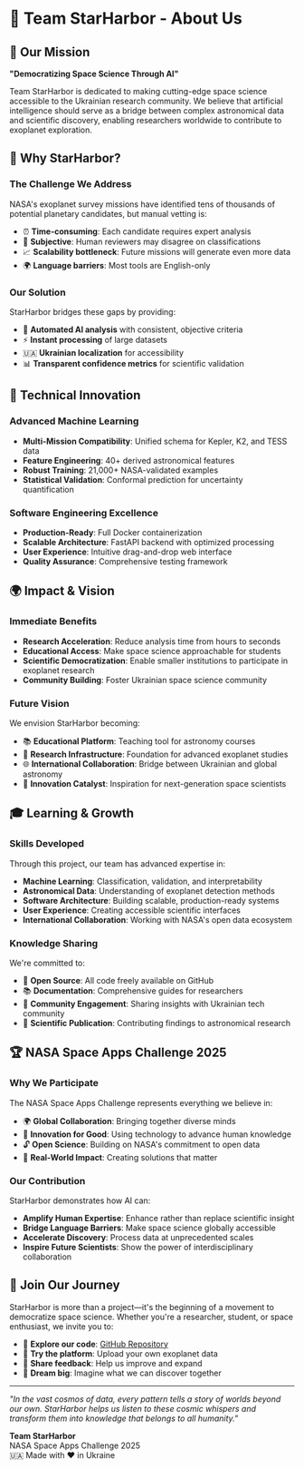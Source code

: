 # 👥 Team StarHarbor - About Us

## 🌟 Our Mission
**"Democratizing Space Science Through AI"**

Team StarHarbor is dedicated to making cutting-edge space science accessible to the Ukrainian research community. We believe that artificial intelligence should serve as a bridge between complex astronomical data and scientific discovery, enabling researchers worldwide to contribute to exoplanet exploration.

## 🎯 Why StarHarbor?

### The Challenge We Address
NASA's exoplanet survey missions have identified tens of thousands of potential planetary candidates, but manual vetting is:
- ⏰ **Time-consuming**: Each candidate requires expert analysis
- 🎯 **Subjective**: Human reviewers may disagree on classifications
- 📈 **Scalability bottleneck**: Future missions will generate even more data
- 🌍 **Language barriers**: Most tools are English-only

### Our Solution
StarHarbor bridges these gaps by providing:
- 🤖 **Automated AI analysis** with consistent, objective criteria
- ⚡ **Instant processing** of large datasets
- 🇺🇦 **Ukrainian localization** for accessibility
- 📊 **Transparent confidence metrics** for scientific validation

## 🔬 Technical Innovation

### Advanced Machine Learning
- **Multi-Mission Compatibility**: Unified schema for Kepler, K2, and TESS data
- **Feature Engineering**: 40+ derived astronomical features
- **Robust Training**: 21,000+ NASA-validated examples
- **Statistical Validation**: Conformal prediction for uncertainty quantification

### Software Engineering Excellence
- **Production-Ready**: Full Docker containerization
- **Scalable Architecture**: FastAPI backend with optimized processing
- **User Experience**: Intuitive drag-and-drop web interface
- **Quality Assurance**: Comprehensive testing framework

## 🌍 Impact & Vision

### Immediate Benefits
- **Research Acceleration**: Reduce analysis time from hours to seconds
- **Educational Access**: Make space science approachable for students
- **Scientific Democratization**: Enable smaller institutions to participate in exoplanet research
- **Community Building**: Foster Ukrainian space science community

### Future Vision
We envision StarHarbor becoming:
- 📚 **Educational Platform**: Teaching tool for astronomy courses
- 🔬 **Research Infrastructure**: Foundation for advanced exoplanet studies
- 🌐 **International Collaboration**: Bridge between Ukrainian and global astronomy
- 🚀 **Innovation Catalyst**: Inspiration for next-generation space scientists

## 🎓 Learning & Growth

### Skills Developed
Through this project, our team has advanced expertise in:
- **Machine Learning**: Classification, validation, and interpretability
- **Astronomical Data**: Understanding of exoplanet detection methods
- **Software Architecture**: Building scalable, production-ready systems
- **User Experience**: Creating accessible scientific interfaces
- **International Collaboration**: Working with NASA's open data ecosystem

### Knowledge Sharing
We're committed to:
- 📖 **Open Source**: All code freely available on GitHub
- 📚 **Documentation**: Comprehensive guides for researchers
- 🎤 **Community Engagement**: Sharing insights with Ukrainian tech community
- 🔬 **Scientific Publication**: Contributing findings to astronomical research

## 🏆 NASA Space Apps Challenge 2025

### Why We Participate
The NASA Space Apps Challenge represents everything we believe in:
- 🌍 **Global Collaboration**: Bringing together diverse minds
- 🚀 **Innovation for Good**: Using technology to advance human knowledge
- 🔓 **Open Science**: Building on NASA's commitment to open data
- 🎯 **Real-World Impact**: Creating solutions that matter

### Our Contribution
StarHarbor demonstrates how AI can:
- **Amplify Human Expertise**: Enhance rather than replace scientific insight
- **Bridge Language Barriers**: Make space science globally accessible
- **Accelerate Discovery**: Process data at unprecedented scales
- **Inspire Future Scientists**: Show the power of interdisciplinary collaboration

## 🌟 Join Our Journey

StarHarbor is more than a project—it's the beginning of a movement to democratize space science. Whether you're a researcher, student, or space enthusiast, we invite you to:

- 🔗 **Explore our code**: [GitHub Repository](https://github.com/Hort1934/StarHarbor-2025)
- 🧪 **Try the platform**: Upload your own exoplanet data
- 💬 **Share feedback**: Help us improve and expand
- 🚀 **Dream big**: Imagine what we can discover together

---

*"In the vast cosmos of data, every pattern tells a story of worlds beyond our own. StarHarbor helps us listen to these cosmic whispers and transform them into knowledge that belongs to all humanity."*

**Team StarHarbor**  
NASA Space Apps Challenge 2025  
🇺🇦 Made with ❤️ in Ukraine